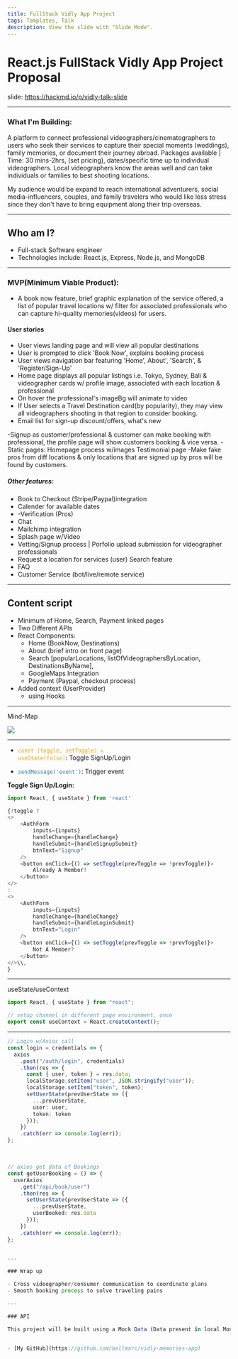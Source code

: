 ```yaml
---
title: FullStack Vidly App Project
tags: Templates, Talk
description: View the slide with "Slide Mode".
---
```


# React.js FullStack Vidly App Project Proposal

<!-- Put the link to this slide here so people can follow -->

slide: https://hackmd.io/p/vidly-talk-slide

---

### What I'm Building:

A platform to connect professional videographers/cinematographers to users who seek their services to capture their special moments (weddings), family memories, or document their journey abroad. Packages available | Time: 30 mins-2hrs, (set pricing), dates/specific time up to individual videographers. Local videographers know the areas well and can take individuals or families to best shooting locations.

My audience would be expand to reach international adventurers, social media-influencers, couples, and family travelers who would like less stress since they don't have to bring equipment along their trip overseas.

---

## Who am I?

- Full-stack Software engineer
- Technologies include: React.js, Express, Node.js, and MongoDB

---

### MVP(Minimum Viable Product):

- A book now feature, brief graphic explanation of the service offered, a list of popular travel locations w/ filter for associated professionals who can capture hi-quality memories(videos) for users.

#### User stories

- User views landing page and will view all popular destinations
- User is prompted to click 'Book Now', explains booking process
- User views navigation bar featuring 'Home', About', 'Search', & 'Register/Sign-Up'
- Home page displays all popular listings i.e. Tokyo, Sydney, Bali & videographer cards w/ profile image, associated with each location & professional
- On hover the professional's imageBg will animate to video
- If User selects a Travel Destination card(by popularity), they may view all videographers shooting in that region to consider booking.
- Email list for sign-up discount/offers, what's new

-Signup as customer/professional & customer can make booking with professional, the profile page will show customers booking & vice versa.
-Static pages: Homepage process w/images
Testimonial page
-Make fake pros from diff locations & only locations that are signed up by pros will be found by customers.

##### Other features:

- Book to Checkout (Stripe/Paypal)integration
- Calender for available dates
- -Verification (Pros)
- Chat
- Mailchimp integration
- Splash page w/Video
- Vetting/Signup process | Porfolio upload submission for videographer professionals
- Request a location for services (user) Search feature
- FAQ
- Customer Service (bot/live/remote service)

---

## Content script

- Minimum of Home, Search, Payment linked pages
- Two Different APIs
- React Components:
  - Home (BookNow, Destinations)
  - About (brief intro on front page)
  - Search [popularLocations, listOfVideographersByLocation, DestinationsByName],
  - GoogleMaps Integration
  - Payment (Paypal, checkout process)
- Added context (UserProvider)
  - using Hooks

---

Mind-Map

![](https://i.imgur.com/WdNN5oO.png)

---

<style>
code.blue {
  color: #337AB7 !important;
}
code.orange {
  color: #F7A004 !important;
}
</style>

- <code class="orange">const [toggle, setToggle] = useState(false)</code>: Toggle SignUp/Login

- <code class="blue">sendMessage('event')</code>: Trigger event

<b>Toggle Sign Up/Login:</b>

```typescript
import React, { useState } from 'react'

{!toggle ?
<>
    <AuthForm
        inputs={inputs}
        handleChange={handleChange}
        handleSubmit={handleSignupSubmit}
        btnText="Signup"
    />
    <button onClick={() => setToggle(prevToggle => !prevToggle)}>
        Already A Member?
    </button>
</>
:
<>
    <AuthForm
        inputs={inputs}
        handleChange={handleChange}
        handleSubmit={handleLoginSubmit}
        btnText="Login"
    />
    <button onClick={() => setToggle(prevToggle => !prevToggle)}>
        Not A Member?
    </button>
</>\\,
}
```

---

useState/useContext

```typescript
import React, { useState } from "react";

// setup channel in different page environment, once
export const useContext = React.createContext();
```

---

```typescript
// Login w/Axios call
const login = credentials => {
  axios
    .post("/auth/login", credentials)
    .then(res => {
      const { user, token } = res.data;
      localStorage.setItem("user", JSON.stringify("user"));
      localStorage.setItem("token", token);
      setUserState(prevUserState => ({
        ...prevUserState,
        user: user,
        token: token
      }));
    })
    .catch(err => console.log(err));
};
```

<br>

```typescript
// axios get data of Bookings
const getUserBooking = () => {
  userAxios
    .get("/api/book/user")
    .then(res => {
      setUserState(prevUserState => ({
        ...prevUserState,
        userBooked: res.data
      }));
    })
    .catch(err => console.log(err));
};
```

```typescript

---

### Wrap up

- Cross videographer/consumer communication to coordinate plans
- Smooth booking process to solve traveling pains

---

### API

This project will be built using a Mock Data (Data present in local MongoDB):


- [My GitHub](https://github.com/bellmarc/vidly-memories-app)
```
